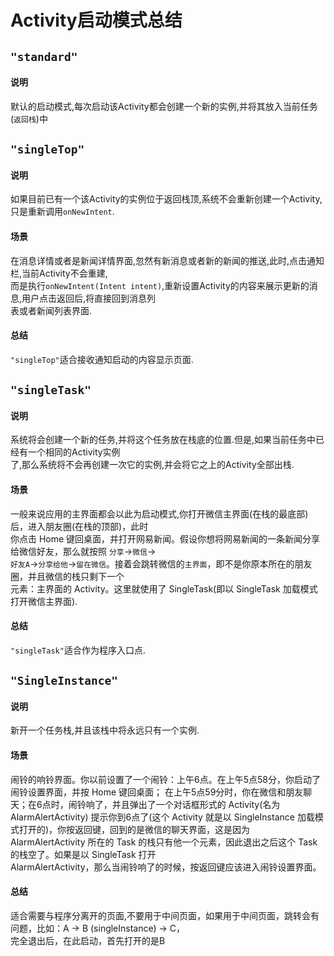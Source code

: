 # Activity启动模式总结

## `"standard"`

#### 说明
默认的启动模式,每次启动该Activity都会创建一个新的实例,并将其放入当前任务(`返回栈`)中

## `"singleTop"`

#### 说明
如果目前已有一个该Activity的实例位于返回栈顶,系统不会重新创建一个Activity,只是重新调用`onNewIntent`. 
#### 场景
在消息详情或者是新闻详情界面,忽然有新消息或者新的新闻的推送,此时,点击通知栏,当前Activity不会重建,  
而是执行`onNewIntent(Intent intent)`,重新设置Activity的内容来展示更新的消息,用户点击返回后,将直接回到消息列  
表或者新闻列表界面.
#### 总结
`"singleTop"`适合接收通知启动的内容显示页面.

## `"singleTask"`

#### 说明
系统将会创建一个新的任务,并将这个任务放在栈底的位置.但是,如果当前任务中已经有一个相同的Activity实例  
了,那么系统将不会再创建一次它的实例,并会将它之上的Activity全部出栈.
#### 场景
一般来说应用的主界面都会以此为启动模式,你打开微信主界面(在栈的最底部)后，进入朋友圈(在栈的顶部)，此时  
你点击 Home 键回桌面，并打开网易新闻。假设你想将网易新闻的一条新闻分享给微信好友，那么就按照 `分享`->`微信`->  
`好友A`->`分享给他`->`留在微信`。接着会跳转微信的`主界面`，即不是你原本所在的朋友圈，并且微信的栈只剩下一个  
元素：主界面的 Activity。这里就使用了 SingleTask(即以 SingleTask 加载模式打开微信主界面).
#### 总结
`"singleTask"`适合作为程序入口点.

## `"SingleInstance"`

#### 说明
新开一个任务栈,并且该栈中将永远只有一个实例.
#### 场景
闹铃的响铃界面。你以前设置了一个闹铃：上午6点。在上午5点58分，你启动了闹铃设置界面，并按 Home 键回桌面；
在上午5点59分时，你在微信和朋友聊天；在6点时，闹铃响了，并且弹出了一个对话框形式的 Activity(名为 AlarmAlertActivity)
提示你到6点了(这个 Activity 就是以 SingleInstance 加载模式打开的)，你按返回键，回到的是微信的聊天界面，这是因为  
AlarmAlertActivity 所在的 Task 的栈只有他一个元素，因此退出之后这个 Task 的栈空了。如果是以 SingleTask 打开  
AlarmAlertActivity，那么当闹铃响了的时候，按返回键应该进入闹铃设置界面。
#### 总结
适合需要与程序分离开的页面,不要用于中间页面，如果用于中间页面，跳转会有问题，比如：A -> B (singleInstance) -> C，  
完全退出后，在此启动，首先打开的是B
